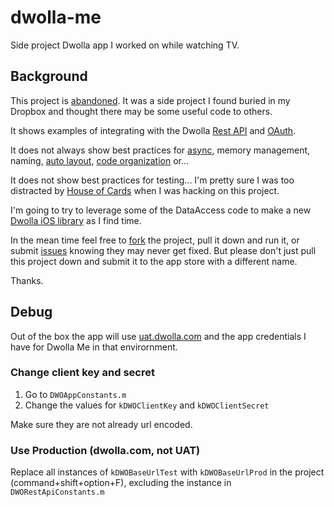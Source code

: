 # dwolla-me
Side project Dwolla app I worked on while watching TV.

## Background
This project is [abandoned](https://wordnik.com/words/abandoned). It was a side project I found buried in my Dropbox and thought there may be some useful code to others. 

It shows examples of integrating with the Dwolla [Rest API](https://docs.dwolla.com) and [OAuth](https://developers.dwolla.com/dev/pages/auth). 

It does not always show best practices for [async](http://www.objc.io/issue-2/), memory management, naming, [auto layout](http://code.tutsplus.com/categories/auto-layout), [code organization](http://www.objc.io/issue-1/) or...

It does not show best practices for testing... I'm pretty sure I was too distracted by [House of Cards](http://en.wikipedia.org/wiki/House_of_Cards_(U.S._TV_series)) when I was hacking on this project.

I'm going to try to leverage some of the DataAccess code to make a new [Dwolla iOS library](https://github.com/ozbe/dwolla-ios-sdk) as I find time.

In the mean time feel free to [fork](https://help.github.com/articles/fork-a-repo/) the project, pull it down and run it, or submit [issues](https://github.com/ozbe/dwolla-me/issues) knowing they may never get fixed. But please don't just pull this project down and submit it to the app store with a different name.

Thanks.

## Debug

Out of the box the app will use [uat.dwolla.com](http://uat.dwolla.com) and the app credentials I have for Dwolla Me in that envirornment.

### Change client key and secret

1. Go to `DWOAppConstants.m`
2. Change the values for `kDWOClientKey` and `kDWOClientSecret`

Make sure they are not already url encoded.

### Use Production (dwolla.com, not UAT)

Replace all instances of `kDWOBaseUrlTest` with `kDWOBaseUrlProd` in the project (command+shift+option+F), excluding the instance in `DWORestApiConstants.m`